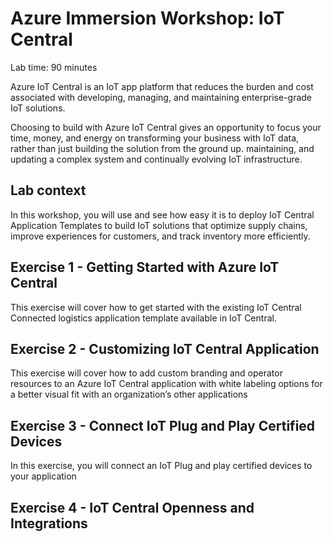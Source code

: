 # Azure Immersion Workshop: IoT Central

Lab time: 90 minutes

Azure IoT Central is an IoT app platform that reduces the burden and cost associated with developing, managing, and maintaining enterprise-grade IoT solutions. 

Choosing to build with Azure IoT Central gives an opportunity to focus your time, money, and energy on transforming your business with IoT data, rather than just building the solution from the ground up. maintaining, and updating a complex system and continually evolving IoT infrastructure.

## Lab context

In this workshop, you will use and see how easy it is to deploy IoT Central Application Templates to build IoT solutions that optimize supply chains, improve experiences for customers, and track inventory more efficiently.

## Exercise 1 - Getting Started with Azure IoT Central

This exercise will cover how to get started with the existing IoT Central Connected logistics application template available in IoT Central.

## Exercise 2 - Customizing IoT Central Application

This exercise will cover how to add custom branding and operator resources to an Azure IoT Central application with white labeling options for a better visual fit with an organization’s other applications

## Exercise 3 -	Connect IoT Plug and Play Certified Devices

In this exercise, you will connect an IoT Plug and play certified devices to your application

## Exercise 4 -	IoT Central Openness and Integrations
